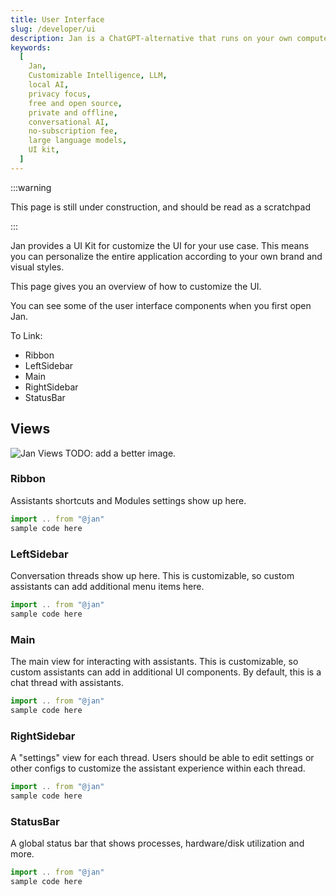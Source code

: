 ```yaml
---
title: User Interface
slug: /developer/ui
description: Jan is a ChatGPT-alternative that runs on your own computer, with a local API server.
keywords:
  [
    Jan,
    Customizable Intelligence, LLM,
    local AI,
    privacy focus,
    free and open source,
    private and offline,
    conversational AI,
    no-subscription fee,
    large language models,
    UI kit,
  ]
---
```


:::warning

This page is still under construction, and should be read as a scratchpad

:::

Jan provides a UI Kit for customize the UI for your use case. This means you can personalize the entire application according to your own brand and visual styles.

This page gives you an overview of how to customize the UI.

You can see some of the user interface components when you first open Jan.

To Link:

- Ribbon
- LeftSidebar
- Main
- RightSidebar
- StatusBar

## Views

![Jan Views](/img/jan-views.png)
TODO: add a better image.

### Ribbon

Assistants shortcuts and Modules settings show up here.

```js
import .. from "@jan"
sample code here
```

### LeftSidebar

Conversation threads show up here. This is customizable, so custom assistants can add additional menu items here.

```js
import .. from "@jan"
sample code here
```

### Main

The main view for interacting with assistants. This is customizable, so custom assistants can add in additional UI components. By default, this is a chat thread with assistants.

```js
import .. from "@jan"
sample code here
```

### RightSidebar

A "settings" view for each thread. Users should be able to edit settings or other configs to customize the assistant experience within each thread.

```js
import .. from "@jan"
sample code here
```

### StatusBar

A global status bar that shows processes, hardware/disk utilization and more.

```js
import .. from "@jan"
sample code here
```
